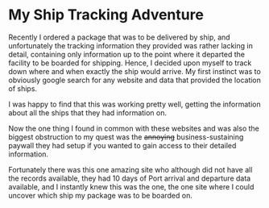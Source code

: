 # My Ship Tracking Adventure

Recently I ordered a package that was to be delivered by ship, and unfortunately the tracking information they provided was rather lacking in detail, containing only information up to the point where it departed the facility to be boarded for shipping. Hence, I decided upon myself to track down where and when exactly the ship would arrive.
My first instinct was to obviously google search for any website and data that provided the location of ships.

I was happy to find that this was working pretty well, getting the information about all the ships that they had information on.

Now the one thing I found in common with these websites and was also the biggest obstruction to my quest was the ~~annoying~~ business-sustaining paywall they had setup if you wanted to gain access to their detailed information.

Fortunately there was this one amazing site who although did not have all the records available, they had 10 days of Port arrival and departure data available, and I instantly knew this was the one, the one site where I could uncover which ship my package was to be boarded on.

